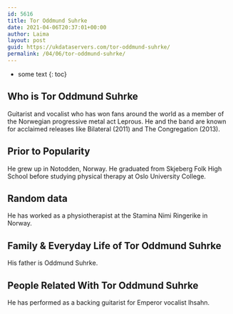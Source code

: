 ```yaml
---
id: 5616
title: Tor Oddmund Suhrke
date: 2021-04-06T20:37:01+00:00
author: Laima
layout: post
guid: https://ukdataservers.com/tor-oddmund-suhrke/
permalink: /04/06/tor-oddmund-suhrke/
---
```


* some text
{: toc}


## Who is Tor Oddmund Suhrke
                  
                  
                  
Guitarist and vocalist who has won fans around the world as a member of the Norwegian progressive metal act Leprous. He and the band are known for acclaimed releases like Bilateral (2011) and The Congregation (2013). 
                  
              
            
              
            
                
                
                
## Prior to Popularity
                  
                  
                  
He grew up in Notodden, Norway. He graduated from Skjeberg Folk High School before studying physical therapy at Oslo University College.
                  
              
            
              
            
                
                
                
## Random data
                  
                  
                  
He has worked as a physiotherapist at the Stamina Nimi Ringerike in Norway.
                  
              
            
              
            
                
                
                
## Family & Everyday Life of Tor Oddmund Suhrke
                  
                  
                  
His father is Oddmund Suhrke.
                  
              
            
              
            
                
                
                
## People Related With Tor Oddmund Suhrke
                  
                  
                  
He has performed as a backing guitarist for Emperor vocalist Ihsahn.
                  
              
            
              
            
                
              
            
              
              
            
            
              
            
          
          
          